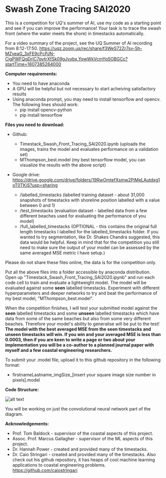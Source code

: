 # Swash Zone Tracing SAI2020
This is a competition for UQ's summer of AI, use my code as a starting point and see if you can improve the performance! Your task is to trace the swash front (where the water meets the shore) in timestacks automatically.

For a video summary of the project, see the UQ Summer of AI recording from 8:12-17:50. https://uqz.zoom.us/rec/share/f3WeS72Zr7sv-Sh-MZyeaG_3xFE9cPcPJN-CigPWFQgDrlC7qytrXfSk09gJvxbx.YqwWkVcmYp5OBGCc?startTime=1607385264000

**Computer requirements:**
  * You need to have anaconda
  * A GPU will be helpful but not necessary to start acheiving satisfactory results
  * Using anaconda prompt, you may need to install tensorflow and opencv. The following lines should work:
    * pip install opencv-python
    * pip install tensorflow

**Files you need to download:**
  * Github:
    * Timestack_Swash_Front_Tracing_SAI2020.ipynb (uploads the images, trains the model and evaluates performance on a validation set)
    * MThompson_best.model (my best tensorflow model, you can visualize the results with the above script)
    
  * Google drive: https://drive.google.com/drive/folders/19RwOmtefXsmw2PiMeLAutdxg1oT0TKiS?usp=sharing
    * /labelled_timestacks (labelled training dataset - about 31,000 snapshots of timestacks with shoreline position labelled with a value between 0 and 1)
    * /test_timestacks (evaluation dataset - labelled data from a few different beaches used for evaluating the performance of you model)
    * /full_labelled_timestacks (OPTIONAL - this contains the original full length timestacks I labelled for the labelled_timestacks folder. If you wanted to try segmentation, like Dr. Shakes Chandra suggested, this data would be helpful. Keep in mind that for the competition you still need to make sure the output of your model can be assessed by the same averaged MSE metric I have setup.)

Please do not share these files online, the data is for the competition only.

Put all the above files into a folder accessible by anaconda distribution. Open up "Timestack_Swash_Front_Tracing_SAI2020.ipynb" and run each code cell to train and evaluate a lightweight model. The model will be evaluated against some **seen** labelled timestacks. Experiment with different hyperparameters and deeper networks to try and beat the performance of my best model, "MThompson_best.model".

When the competition finishes, I will test your submitted model against the **seen** labelled timestacks and some **unseen** labelled timestacks which have data from some of the same beaches but also from some very different beaches. Therefore your model's ability to generalise will be put to the test! **The model with the best averaged MSE from the seen timestacks and unseen timestacks will win. If you win and your averaged MSE is less than 0.0003, then if you are keen to write a page or two about your implementation you will be a co-author to a planned journal paper with myself and a few coastal engineering researchers.**

To submit your .model file, upload it to this github repository in the following format:
  * firstnameLastname_imgSize_[insert your square image size number in pixels].model 
    
**Code Structure:**

![alt text](https://github.com/mikeyt120/swash_zone_tracing_SAI2020/blob/main/code_architecture.PNG?raw=true)

You will be working on just the convolutional neural network part of the diagram.

**Acknowledgements:**
* Prof. Tom Baldock - supervisor of the coastal aspects of this project.
* Assoc. Prof. Marcus Gallagher - supervisor of the ML aspects of this project.
* Dr. Hannah Power - created and provided many of the timestacks.
* Dr. Caio Stringari - created and provided many of the timestacks. Also check out his github repository, it has heaps of cool machine learning applications to coastal engineering problems. https://github.com/caiostringari
